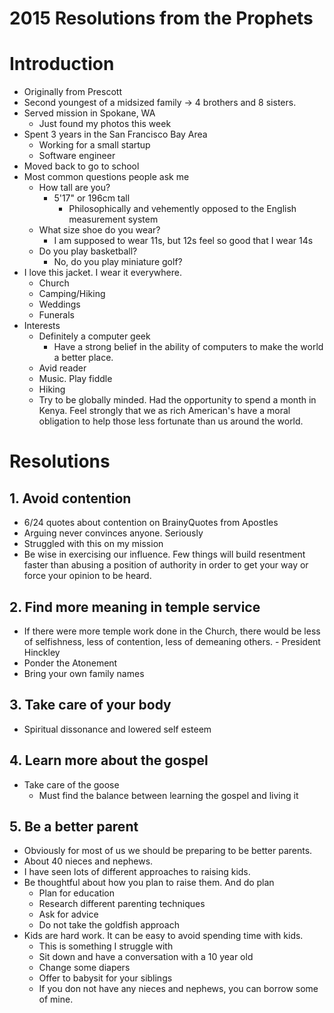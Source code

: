2015 Resolutions from the Prophets
==================================

# Introduction

* Originally from Prescott
* Second youngest of a midsized family -> 4 brothers and 8 sisters.
* Served mission in Spokane, WA
    * Just found my photos this week
* Spent 3 years in the San Francisco Bay Area
    * Working for a small startup
    * Software engineer
* Moved back to go to school
* Most common questions people ask me
    * How tall are you?
        * 5'17" or 196cm tall
            * Philosophically and vehemently opposed to the English measurement system
    * What size shoe do you wear?
        * I am supposed to wear 11s, but 12s feel so good that I wear 14s
    * Do you play basketball?
        * No, do you play miniature golf?
* I love this jacket. I wear it everywhere.
  * Church
  * Camping/Hiking
  * Weddings
  * Funerals
* Interests
    * Definitely a computer geek
        * Have a strong belief in the ability of computers to make the world a
          better place.
    * Avid reader
    * Music. Play fiddle
    * Hiking
    * Try to be globally minded. Had the opportunity to spend a month in Kenya.
      Feel strongly that we as rich American's have a moral obligation to help
      those less fortunate than us around the world.

# Resolutions

## 1. Avoid contention
* 6/24 quotes about contention on BrainyQuotes from Apostles
* Arguing never convinces anyone. Seriously
* Struggled with this on my mission
* Be wise in exercising our influence. Few things will build resentment faster
  than abusing a position of authority in order to get your way or force your
  opinion to be heard.

## 2. Find more meaning in temple service
* If there were more temple work done in the Church, there would be less of
  selfishness, less of contention, less of demeaning others. - President Hinckley
* Ponder the Atonement
* Bring your own family names

## 3. Take care of your body
* Spiritual dissonance and lowered self esteem

## 4. Learn more about the gospel
* Take care of the goose
    * Must find the balance between learning the gospel and living it

## 5. Be a better parent
* Obviously for most of us we should be preparing to be better parents.
* About 40 nieces and nephews.
* I have seen lots of different approaches to raising kids.
* Be thoughtful about how you plan to raise them. And do plan
    * Plan for education
    * Research different parenting techniques
    * Ask for advice
    * Do not take the goldfish approach
* Kids are hard work. It can be easy to avoid spending time with kids.
    * This is something I struggle with
    * Sit down and have a conversation with a 10 year old
    * Change some diapers
    * Offer to babysit for your siblings
    * If you don not have any nieces and nephews, you can borrow some of mine.
